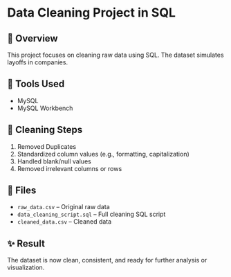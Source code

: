 # Data Cleaning Project in SQL

## 📌 Overview
This project focuses on cleaning raw data using SQL. The dataset simulates layoffs in companies.

## 🧰 Tools Used
- MySQL
- MySQL Workbench

## 🧼 Cleaning Steps
1. Removed Duplicates
2. Standardized column values (e.g., formatting, capitalization)
3. Handled blank/null values
4. Removed irrelevant columns or rows

## 📂 Files
- `raw_data.csv` – Original raw data
- `data_cleaning_script.sql` – Full cleaning SQL script
- `cleaned_data.csv` – Cleaned data

## ✨ Result
The dataset is now clean, consistent, and ready for further analysis or visualization.
